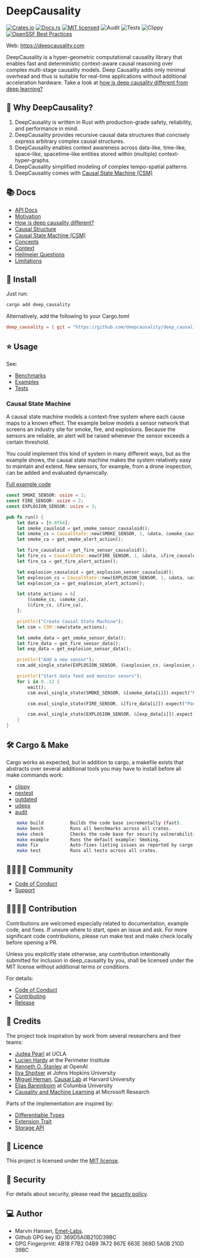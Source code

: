 # DeepCausality

[![Crates.io][crates-badge]][crates-url]
[![Docs.rs][docs-badge]][docs-url]
[![MIT licensed][mit-badge]][mit-url]
![Audit][audit-url]
![Tests][test-url]
![Clippy][clippy-url]
[![OpenSSF Best Practices](https://bestpractices.coreinfrastructure.org/projects/7568/badge)](https://bestpractices.coreinfrastructure.org/projects/7568)

[crates-badge]: https://img.shields.io/badge/Crates.io-Latest-blue

[crates-url]: https://crates.io/crates/deep_causality

[docs-badge]: https://img.shields.io/badge/Docs.rs-Latest-blue

[docs-url]: https://docs.rs/deep_causality/latest/deep_causality/

[mit-badge]: https://img.shields.io/badge/License-MIT-blue.svg

[mit-url]: https://github.com/deepcausality-rs/deep_causality/blob/main/LICENSE

[audit-url]: https://github.com/deepcausality-rs/deep_causality/actions/workflows/audit.yml/badge.svg

[clippy-url]: https://github.com/deepcausality-rs/deep_causality/actions/workflows/rust-clippy.yml/badge.svg

[test-url]: https://github.com/deepcausality-rs/deep_causality/actions/workflows/run_tests.yml/badge.svg

Web: https://deepcausality.com

DeepCausality is a hyper-geometric computational causality library that enables fast and deterministic context-aware
causal reasoning over complex multi-stage causality models. Deep Causality adds only minimal overhead and thus is
suitable for real-time applications without additional acceleration hardware. Take a look
at [how is deep causality different from deep learning?](docs/difference.md)

## 🤔 Why DeepCausality?

1) DeepCausality is written in Rust with production-grade safety, reliability, and performance in mind.
2) DeepCausality provides recursive causal data structures that concisely express arbitrary complex causal
   structures.
3) DeepCausality enables context awareness across data-like, time-like, space-like, spacetime-like entities stored
   within (multiple) context-hyper-graphs.
4) DeepCausality simplified modeling of complex tempo-spatial patterns.
5) DeepCausality comes with [Causal State Machine (CSM)](docs/causal_state_machine.md)

## 📚 Docs

* [API Docs](https://docs.rs/deep_causality/0.2.4/deep_causality/)
* [Motivation](docs/motivation.md)
* [How is deep causality different?](docs/difference.md)
* [Causal Structure](docs/causal_structure.md)
* [Causal State Machine (CSM)](docs/causal_state_machine.md)
* [Concepts](docs/concepts.md)
* [Context](docs/context.md)
* [Heilmeier Questions](docs/heilmeier_questions.md)
* [Limitations](docs/limitations.md)

## 🚀 Install

Just run:

```bash
cargo add deep_causality
```

Alternatively, add the following to your Cargo.toml

```toml
deep_causality = { git = "https://github.com/deepcausality/deep_causality.git", tag = "0.2.4" }
```

## ⭐ Usage

See:

* [Benchmarks](deep_causality/benches/benchmarks)
* [Examples](deep_causality/examples)
* [Tests](deep_causality/tests)

### Causal State Machine

A causal state machine models a context-free system where each cause maps to a known effect. The example below
models a sensor network that screens an industry site for smoke, fire, and explosions. Because the
sensors are reliable, an alert will be raised whenever the sensor exceeds a certain threshold.

You could implement this kind of system in many different ways, but as the example shows, the causal state machine makes
the system relatively easy to maintain and extend. New sensors, for example, from a drone inspection, can
be added and evaluated dynamically.

[Full example code](deep_causality/examples/csm)

```rust
const SMOKE_SENSOR: usize = 1;
const FIRE_SENSOR: usize = 2;
const EXPLOSION_SENSOR: usize = 3;

pub fn run() {
    let data = [0.0f64];
    let smoke_causloid = get_smoke_sensor_causaloid();
    let smoke_cs = CausalState::new(SMOKE_SENSOR, 1, &data, &smoke_causloid);
    let smoke_ca = get_smoke_alert_action();

    let fire_causaloid = get_fire_sensor_causaloid();
    let fire_cs = CausalState::new(FIRE_SENSOR, 1, &data, &fire_causaloid);
    let fire_ca = get_fire_alert_action();

    let explosion_causaloid = get_explosion_sensor_causaloid();
    let explosion_cs = CausalState::new(EXPLOSION_SENSOR, 1, &data, &explosion_causaloid);
    let explosion_ca = get_explosion_alert_action();

    let state_actions = &[
        (&smoke_cs, &smoke_ca),
        (&fire_cs, &fire_ca),
    ];

    println!("Create Causal State Machine");
    let csm = CSM::new(state_actions);

    let smoke_data = get_smoke_sensor_data();
    let fire_data = get_fire_sensor_data();
    let exp_data = get_explosion_sensor_data();

    println!("Add a new sensor");
    csm.add_single_state(EXPLOSION_SENSOR, (&explosion_cs, &explosion_ca)).expect("Failed to add Explosion sensor");

    println!("Start data feed and monitor senors");
    for i in 0..12 {
        wait();
        csm.eval_single_state(SMOKE_SENSOR, &[smoke_data[i]]).expect("Panic: Smoke sensor failed");

        csm.eval_single_state(FIRE_SENSOR, &[fire_data[i]]).expect("Panic: Fire sensor failed");

        csm.eval_single_state(EXPLOSION_SENSOR, &[exp_data[i]]).expect("Panic: Explosion sensor failed");
    }
}
```

## 🛠️ Cargo & Make

Cargo works as expected, but in addition to cargo, a makefile exists
that abstracts over several additional tools you may have to install
before all make commands work:

* [clippy](https://github.com/rust-lang/rust-clippy)
* [nextest](https://nexte.st/)
* [outdated](https://github.com/kbknapp/cargo-outdated)
* [udeps](https://crates.io/crates/cargo-udeps)
* [audit](https://crates.io/crates/cargo-audit)

```bash 
    make build          Builds the code base incrementally (fast).
    make bench          Runs all benchmarks across all crates.
    make check          Checks the code base for security vulnerabilities.
    make example        Runs the default example: Smoking.
    make fix            Auto-fixes linting issues as reported by cargo and clippy.
    make test           Runs all tests across all crates.
```

## 👩‍👩‍👧‍👦 Community

* [Code of Conduct](CODE_OF_CONDUCT.md)
* [Support](SUPPORT.md)

## 👨‍💻👩‍💻 Contribution

Contributions are welcomed especially related to documentation, example code, and fixes.
If unsure where to start, open an issue and ask. For more significant code contributions,
please run make test and make check locally before opening a PR.

Unless you explicitly state otherwise, any contribution intentionally submitted for inclusion in deep_causality by you,
shall be licensed under the MIT license without additional terms or conditions.

For details:

* [Code of Conduct](CODE_OF_CONDUCT.md)
* [Contributing](CONTRIBUTING.md)
* [Release](RELEASE.md)

## 🙏 Credits

The project took inspiration by work from several researchers and their teams:

* [Judea Pearl](http://bayes.cs.ucla.edu/jp_home.html) at UCLA
* [Lucien Hardy](https://perimeterinstitute.ca/people/lucien-hardy) at the Perimeter Institute
* [Kenneth O. Stanley](https://www.kenstanley.net/home) at OpenAI
* [Ilya Shpitser](https://www.cs.jhu.edu/~ilyas/) at Johns Hopkins University
* [Miguel Hernan](https://www.hsph.harvard.edu/miguel-hernan/), [Causal Lab](https://causalab.sph.harvard.edu/) at
  Harvard University
* [Elias Bareinboim](https://causalai.net/) at Columbia University
* [Causality and Machine Learning](https://www.microsoft.com/en-us/research/group/causal-inference/) at Microsoft
  Research

Parts of the implementation are inspired by:

* [Differentiable Types](https://github.com/tensorflow/swift/blob/main/docs/DifferentiableTypes.md)
* [Extension Trait](http://xion.io/post/code/rust-extension-traits.html)
* [Storage API](https://github.com/petgraph/petgraph/issues/563)

## 📜 Licence

This project is licensed under the [MIT license](LICENSE).

## 👮️ Security

For details about security, please read
the [security policy](https://github.com/deepcausality-rs/deep_causality/blob/main/SECURITY.md).

## 💻 Author

* Marvin Hansen, [Emet-Labs](https://emet-labs.com/).
* Github GPG key ID: 369D5A0B210D39BC
* GPG Fingerprint: 4B18 F7B2 04B9 7A72 967E 663E 369D 5A0B 210D 39BC
